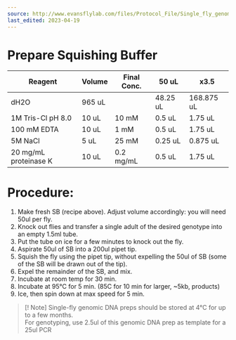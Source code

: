 ```yaml
---
source: http://www.evansflylab.com/files/Protocol_File/Single_fly_genomic_DNA_prep.pdf
last_edited: 2023-04-19
---
```


# Prepare Squishing Buffer

| Reagent               | Volume | Final Conc. | 50 uL    | x3.5       |
| --------------------- | ------ | ----------- | -------- | ---------- |
| dH2O                  | 965 uL |             | 48.25 uL | 168.875 uL |
| 1M Tris-Cl pH 8.0     | 10 uL  | 10 mM       | 0.5 uL   | 1.75 uL    |
| 100 mM EDTA           | 10 uL  | 1 mM        | 0.5 uL   | 1.75 uL    |
| 5M NaCl               | 5 uL   | 25 mM       | 0.25 uL  | 0.875 uL   |
| 20 mg/mL proteinase K | 10 uL  | 0.2 mg/mL   | 0.5 uL   | 1.75 uL    |

# Procedure:  

1. Make fresh SB (recipe above). Adjust volume accordingly: you will need 50ul per fly.  
2. Knock out flies and transfer a single adult of the desired genotype into an empty 1.5ml tube.  
3. Put the tube on ice for a few minutes to knock out the fly.  
4. Aspirate 50ul of SB into a 200ul pipet tip.  
5. Squish the fly using the pipet tip, without expelling the 50ul of SB (some of the SB will be drawn out of the tip).  
6. Expel the remainder of the SB, and mix.  
7. Incubate at room temp for 30 min.  
8. Incubate at 95°C for 5 min. (85C for 10 min for larger, ~5kb, products)  
9. Ice, then spin down at max speed for 5 min.

> [! Note]
> Single-fly genomic DNA preps should be stored at 4°C for up to a few months.  
> For genotyping, use 2.5ul of this genomic DNA prep as template for a 25ul PCR